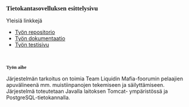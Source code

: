 </head>
<body>
<h1 style="margin: 0.0px 0.0px 11.3px 0.0px; font: 17.0px Times"><b>Tietokantasovelluksen esittelysivu</b></h1>
<p class="p2">Yleisiä linkkejä</p>
<ul class="ul1">
  <li class="li3"><a href="https://github.com/teesalmi/MafiaTools"><span class="s1">Työn repositorio</span></a></li>
  <li class="li3"><a href="https://raw.github.com/teesalmi/MafiaTools/master/doc/Dokumentaatio.pdf"><span class="s1">Työn dokumentaatio</span></a></li>
  <li class="li4"><a href="http://t-teesalmi.users.cs.helsinki.fi/MafiaTools/"><span class="s1">Työn testisivu</span></a></li>
</ul>
<p class="p5"><br></p>
<h2 style="margin: 0.0px 0.0px 11.0px 0.0px; font: 13.0px Times"><b>Työn aihe</b></h2>
<p class="p2">Järjestelmän tarkoitus on toimia Team Liquidin Mafia-foorumin pelaajien apuvälineenä mm. muistiinpanojen tekemiseen ja säilyttämiseen. Järjestelmä toteutetaan Javalla laitoksen Tomcat- ympäristössä ja PostgreSQL-tietokannalla.</p>
</body>
</html>
